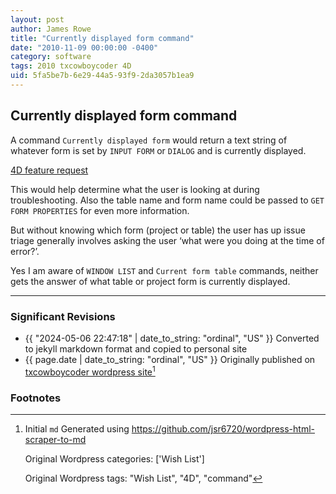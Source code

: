 ```yaml
---
layout: post
author: James Rowe
title: "Currently displayed form command"
date: "2010-11-09 00:00:00 -0400"
category: software
tags: 2010 txcowboycoder 4D
uid: 5fa5be7b-6e29-44a5-93f9-2da3057b1ea9
---
```


## Currently displayed form command

A command `Currently displayed form` would return a text string of whatever form is set by `INPUT FORM` or `DIALOG` and is currently displayed.

[4D feature request](http://forums.4d.fr/Post//4641149/1/)

This would help determine what the user is looking at during troubleshooting. Also the table name and form name could be passed to `GET FORM PROPERTIES` for even more information.

But without knowing which form (project or table) the user has up issue triage generally involves asking the user ‘what were you doing at the time of error?’. 

Yes I am aware of `WINDOW LIST` and `Current form table` commands, neither gets the answer of what table or project form is currently displayed.

---

### Significant Revisions

- {{ "2024-05-06 22:47:18" | date_to_string: "ordinal", "US" }} Converted to jekyll markdown format and copied to personal site
- {{ page.date | date_to_string: "ordinal", "US" }} Originally published on [txcowboycoder wordpress site](https://txcowboycoder.wordpress.com/2010/11/09/currently-displayed-form-command/)[^draft]

### Footnotes

[^draft]: Initial `md` Generated using <https://github.com/jsr6720/wordpress-html-scraper-to-md>

    Original Wordpress categories: ['Wish List']

    Original Wordpress tags: "Wish List", "4D", "command"